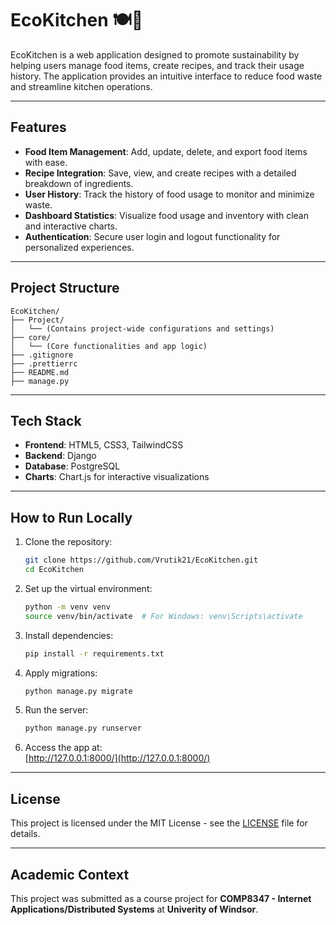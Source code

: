 # EcoKitchen 🍽️🌱

EcoKitchen is a web application designed to promote sustainability by helping users manage food items, create recipes, and track their usage history. The application provides an intuitive interface to reduce food waste and streamline kitchen operations.

---

## Features

- **Food Item Management**: Add, update, delete, and export food items with ease.
- **Recipe Integration**: Save, view, and create recipes with a detailed breakdown of ingredients.
- **User History**: Track the history of food usage to monitor and minimize waste.
- **Dashboard Statistics**: Visualize food usage and inventory with clean and interactive charts.
- **Authentication**: Secure user login and logout functionality for personalized experiences.

---

## Project Structure

```
EcoKitchen/
├── Project/
│   └── (Contains project-wide configurations and settings)
├── core/
│   └── (Core functionalities and app logic)
├── .gitignore
├── .prettierrc
├── README.md
├── manage.py
```

---

## Tech Stack

- **Frontend**: HTML5, CSS3, TailwindCSS
- **Backend**: Django
- **Database**: PostgreSQL
- **Charts**: Chart.js for interactive visualizations

---

## How to Run Locally

1. Clone the repository:

   ```bash
   git clone https://github.com/Vrutik21/EcoKitchen.git
   cd EcoKitchen
   ```

2. Set up the virtual environment:

   ```bash
   python -m venv venv
   source venv/bin/activate  # For Windows: venv\Scripts\activate
   ```

3. Install dependencies:

   ```bash
   pip install -r requirements.txt
   ```

4. Apply migrations:

   ```bash
   python manage.py migrate
   ```

5. Run the server:

   ```bash
   python manage.py runserver
   ```

6. Access the app at:  
   [http://127.0.0.1:8000/](http://127.0.0.1:8000/)

---

## License

This project is licensed under the MIT License - see the [LICENSE](LICENSE) file for details.

---

## Academic Context

This project was submitted as a course project for **COMP8347 - Internet Applications/Distributed Systems** at **Univerity of Windsor**.
